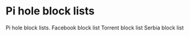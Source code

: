 # Pi hole block lists
Pi hole block lists.
Facebook block list
Torrent block list
Serbia block list
